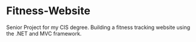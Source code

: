 # Fitness-Website
Senior Project for my CIS degree. Building a fitness tracking website using the .NET and MVC framework.
